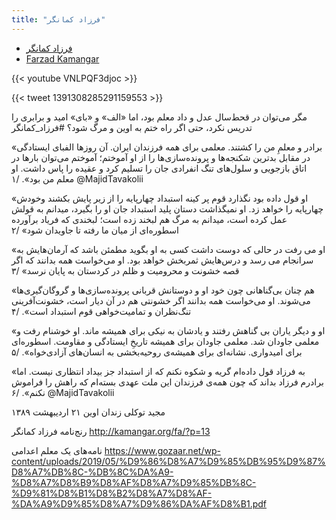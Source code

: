 ```yaml
---
title: "فرزاد کمانگر‎"
---
```


* [فرزاد کمانگر‎](https://fa.wikipedia.org/wiki/%D9%81%D8%B1%D8%B2%D8%A7%D8%AF_%DA%A9%D9%85%D8%A7%D9%86%DA%AF%D8%B1)
* [Farzad Kamangar](https://en.wikipedia.org/wiki/Farzad_Kamangar)

{{< youtube VNLPQF3djoc >}}

{{< tweet 1391308285291159553 >}}

مگر می‌توان در قحط‌سال عدل و داد معلم بود، اما «الف» و «بای» امید و برابری را تدریس نکرد، حتی اگر راه ختم به اوین و مرگ شود؟
#فرزاد_کمانگر 

«برادر و معلمِ من را کشتند. معلمی برای همه فرزندان ایران. آن روزها الفبای ایستادگی در مقابل بدترین شکنجه‌ها و پرونده‌سازی‌ها را از او آموختم؛ آموختم می‌توان بارها در اتاق بازجویی و سلول‌های تنگ انفرادی جان را تسلیم کرد و عقیده را پاس داشت. او معلم من بود». /۱
@MajidTavakolii

«او قول داده بود نگذارد قوم پر کینه استبداد چهارپایه را از زیر پایش بکشند وخودش چهارپایه را خواهد زد. او نمیگذاشت دستان پلید استبداد جان او را بگیرد، میدانم به قولش عمل کرده است، میدانم به مرگ هم لبخند زده است؛ لبخندی که فریاد برآورده اسطوره‌ای از میان ما رفته تا جاویدان شود» /۲

«او می رفت در حالی که دوست داشت کسی به او بگوید مطمئن باشد که آرمان‌هایش به سرانجام می رسد و درس‌هایش ثمربخش خواهد بود. او می‌خواست همه بدانند که اگر قصه‌ خشونت و محرومیت و ظلم در کردستان به پایان نرسد» /۳

«هم چنان بی‌گناهانی چون خود او و دوستانش قربانی پرونده‌سازی‌ها و گروگان‌گیری‌ها می‌شوند. او می‌خواست همه بدانند اگر خشونتی هم در آن دیار است، خشونت‌آفرینی تنگ‌نظران و تمامیت‌خواهی قوم استبداد است». /۴

«او و دیگر یاران بی گناهش رفتند و یادشان به نیکی برای همیشه ماند. او خوشنام رفت و معلمی جاودان شد. معلمی جاودان برای همیشه تاریخِ ایستادگی و مقاومت. اسطوره‌ای برای امیدواری. نشانه‌ای برای همیشه‌ی روحیه‌بخشی به انسان‌های آزادی‌خواه». /۵

«به فرزاد قول داده‌ام گریه و شکوه نکنم که از استبداد جز بیداد انتظاری نیست. اما برادرم فرزاد بداند که چون همه‌ی فرزندان این ملت عهدی بسته‌ام که راهش را فراموش نکنم». /۶
@MajidTavakolii
 

مجید توکلی
زندان اوین
۲۱ اردیبهشت ۱۳۸۹

رنج‌نامه فرزاد کمانگر
http://kamangar.org/fa/?p=13

نامه‌های یک معلم اعدامی
https://www.gozaar.net/wp-content/uploads/2019/05/%D9%86%D8%A7%D9%85%DB%95%D9%87%D8%A7%DB%8C-%DB%8C%DA%A9-%D8%A7%D8%B9%D8%AF%D8%A7%D9%85%DB%8C-%D9%81%D8%B1%D8%B2%D8%A7%D8%AF-%DA%A9%D9%85%D8%A7%D9%86%DA%AF%D8%B1.pdf

